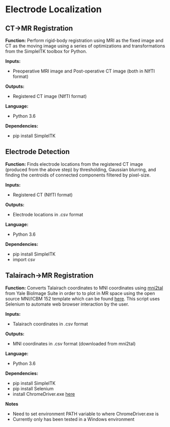 # Electrode Localization

## CT->MR Registration

**Function:**
Perform rigid-body registration using MRI as the fixed image and CT as the moving image using a series of optimizations and transformations from the SimpleITK toolbox for Python.

**Inputs:**
  * Preoperative MRI image and Post-operative CT image (both in NIfTI format)

**Outputs:**
  * Registered CT image (NIfTI format)

**Language:**
  * Python 3.6

**Dependencies:**
  * pip install SimpleITK


## Electrode Detection

**Function:**
Finds electrode locations from the registered CT image (produced from the above step) by thresholding, Gaussian blurring, and finding the centroids of connected components filtered by pixel-size.

**Inputs:**
  * Registered CT (NIfTI format)

**Outputs:**
  * Electrode locations in .csv format

**Language:**
  * Python 3.6

**Dependencies:**
  * pip install SimpleITK
  * import csv


## Talairach->MR Registration

**Function:**
Converts Talairach coordinates to MNI coordinates using [mni2tal](https://bioimagesuiteweb.github.io/webapp/mni2tal.html) from Yale BioImage Suite in order to to plot in MR space using the open source MNI/ICBM 152 template which can be found [here](http://www.bic.mni.mcgill.ca/ServicesAtlases/ICBM152NLin2009).
This script uses Selenium to automate web browser interaction by the user.

**Inputs:**
  * Talairach coordinates in .csv format

**Outputs:**
  * MNI coordinates in .csv format (downloaded from mni2tal)

**Language:**
  * Python 3.6

**Dependencies:**
  * pip install SimpleITK
  * pip install Selenium
  * install ChromeDriver.exe [here](http://chromedriver.chromium.org/downloads)

**Notes**
  - Need to set environment PATH variable to where ChromeDriver.exe is
  - Currently only has been tested in a Windows environment
